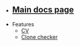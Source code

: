 - ## [Main docs page](README.md)
- Features
  - [CV](docs/cv.md)
  - [Clone checker](docs/clone-checker.md)

